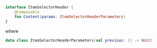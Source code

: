 ```kotlin 
interface ItemSelectorHeader {
    @Composable
    fun Content(params: ItemSelectorHeaderParameters)
}
```
where

```kotlin 
data class ItemSelectorHeaderParameters(val previous: () -> Unit)
```